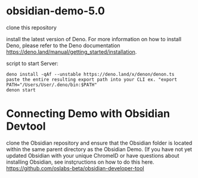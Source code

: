 # obsidian-demo-5.0

clone this repository

install the latest version of Deno. For more information on how to install Deno, please refer to the Deno documentation https://deno.land/manual/getting_started/installation.

script to start Server:
```
deno install -qAf --unstable https://deno.land/x/denon/denon.ts
paste the entire resulting export path into your CLI ex. "export PATH="/Users/User/.deno/bin:$PATH"
denon start
```

# Connecting Demo with Obsidian Devtool

clone the Obsidian repository and ensure that the Obsidian folder is located within the same parent directory as the Obsidian Demo.
(If you have not yet updated Obsidian with your unique ChromeID or have questions about installing Obsidian, see instçructions on how to do this here. https://github.com/oslabs-beta/obsidian-developer-tool 
